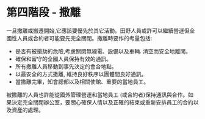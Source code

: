 [Title]: # (第四步 - 撒離)
[Difficulty]: # (初學者)
[Order]: # (3)

# 第四階段 - 撒離

一旦撒離或搬遷開始,它應該要優先於其它活動。田野人員或許可以繼續營運但全國性人員或合約者可能要先完全關閉。撒離時要作的考量包括:

* 是否有被搶劫的危險,考慮關閉無線電、設備以及車輛.  清空而安全地離開。
* 確保和留守的全國人員保持有效的通訊。
* 所有撒離人員移動到事先決定的會合地點。
* 以最安全的方式撒離, 維持良好秩序以團體間良好通訊。
* 當撒離完畢，知會總部以及相關使館、重要的當地員工。

被撒離的人員也許能從國外管理營運和當地員工 (或合約者)保持通訊與合作。如果決定完全關閉辦公室，要關心確保人情以及正確的結束或重新安排員工的合約以及資産的處理。